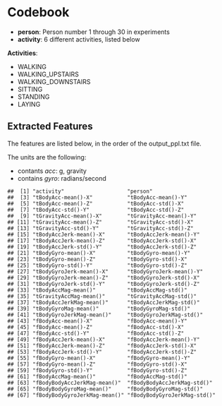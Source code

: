 Codebook
========

-   **person**: Person number 1 through 30 in experiments  
-   **activity**: 6 different activities, listed below

**Activities**:  
- WALKING  
- WALKING\_UPSTAIRS  
- WALKING\_DOWNSTAIRS  
- SITTING  
- STANDING  
- LAYING

Extracted Features
------------------

The features are listed below, in the order of the output\_ppl.txt file.

The units are the following:

-   contants *acc*: g, gravity  
-   contains *gyro*: radians/second

<!-- -->

    ##  [1] "activity"                    "person"                     
    ##  [3] "tBodyAcc-mean()-X"           "tBodyAcc-mean()-Y"          
    ##  [5] "tBodyAcc-mean()-Z"           "tBodyAcc-std()-X"           
    ##  [7] "tBodyAcc-std()-Y"            "tBodyAcc-std()-Z"           
    ##  [9] "tGravityAcc-mean()-X"        "tGravityAcc-mean()-Y"       
    ## [11] "tGravityAcc-mean()-Z"        "tGravityAcc-std()-X"        
    ## [13] "tGravityAcc-std()-Y"         "tGravityAcc-std()-Z"        
    ## [15] "tBodyAccJerk-mean()-X"       "tBodyAccJerk-mean()-Y"      
    ## [17] "tBodyAccJerk-mean()-Z"       "tBodyAccJerk-std()-X"       
    ## [19] "tBodyAccJerk-std()-Y"        "tBodyAccJerk-std()-Z"       
    ## [21] "tBodyGyro-mean()-X"          "tBodyGyro-mean()-Y"         
    ## [23] "tBodyGyro-mean()-Z"          "tBodyGyro-std()-X"          
    ## [25] "tBodyGyro-std()-Y"           "tBodyGyro-std()-Z"          
    ## [27] "tBodyGyroJerk-mean()-X"      "tBodyGyroJerk-mean()-Y"     
    ## [29] "tBodyGyroJerk-mean()-Z"      "tBodyGyroJerk-std()-X"      
    ## [31] "tBodyGyroJerk-std()-Y"       "tBodyGyroJerk-std()-Z"      
    ## [33] "tBodyAccMag-mean()"          "tBodyAccMag-std()"          
    ## [35] "tGravityAccMag-mean()"       "tGravityAccMag-std()"       
    ## [37] "tBodyAccJerkMag-mean()"      "tBodyAccJerkMag-std()"      
    ## [39] "tBodyGyroMag-mean()"         "tBodyGyroMag-std()"         
    ## [41] "tBodyGyroJerkMag-mean()"     "tBodyGyroJerkMag-std()"     
    ## [43] "fBodyAcc-mean()-X"           "fBodyAcc-mean()-Y"          
    ## [45] "fBodyAcc-mean()-Z"           "fBodyAcc-std()-X"           
    ## [47] "fBodyAcc-std()-Y"            "fBodyAcc-std()-Z"           
    ## [49] "fBodyAccJerk-mean()-X"       "fBodyAccJerk-mean()-Y"      
    ## [51] "fBodyAccJerk-mean()-Z"       "fBodyAccJerk-std()-X"       
    ## [53] "fBodyAccJerk-std()-Y"        "fBodyAccJerk-std()-Z"       
    ## [55] "fBodyGyro-mean()-X"          "fBodyGyro-mean()-Y"         
    ## [57] "fBodyGyro-mean()-Z"          "fBodyGyro-std()-X"          
    ## [59] "fBodyGyro-std()-Y"           "fBodyGyro-std()-Z"          
    ## [61] "fBodyAccMag-mean()"          "fBodyAccMag-std()"          
    ## [63] "fBodyBodyAccJerkMag-mean()"  "fBodyBodyAccJerkMag-std()"  
    ## [65] "fBodyBodyGyroMag-mean()"     "fBodyBodyGyroMag-std()"     
    ## [67] "fBodyBodyGyroJerkMag-mean()" "fBodyBodyGyroJerkMag-std()"
